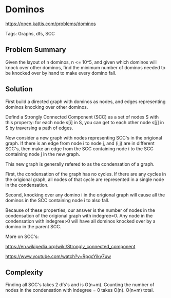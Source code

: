 # Dominos

https://open.kattis.com/problems/dominos

Tags: Graphs, dfs, SCC

## Problem Summary

Given the layout of n dominos, n <= 10^5, and given which dominos will knock
over other dominos, find the minimum number of dominos needed to be knocked
over by hand to make every domino fall.

## Solution

First build a directed graph with dominos as nodes, and edges representing
dominos knocking over other dominos.

Defind a Strongly Connected Component (SCC) as a set of nodes S with this
property: for each node s[i] in S, you can get to each other node s[j] in S by
traversing a path of edges.

Now consider a new graph with nodes representing SCC's in the origional graph.
If there is an edge from node i to node j, and (i,j) are in different SCC's,
then make an edge from the SCC containing node i to the SCC containing node j in
the new graph.

This new graph is generally refered to as the condensation of a graph.

First, the condensation of the graph has no cycles. If there are any cycles in
the origional graph, all nodes of that cycle are represented in a single node in
the condensation.

Second, knocking over any domino i in the origional graph will cause all the
dominos in the SCC containing node i to also fall.

Because of these properties, our answer is the number of nodes in the
condensation of the origional graph with indegree=0. Any node in the
condensation with indegree>0 will have all dominos knocked over by a domino in
the parent SCC.

More on SCC's:

https://en.wikipedia.org/wiki/Strongly_connected_component

https://www.youtube.com/watch?v=RpgcYiky7uw

## Complexity

Finding all SCC's takes 2 dfs's and is O(n+m). Counting the number of nodes in
the condensation with indegree = 0 takes O(n). O(n+m) total.
